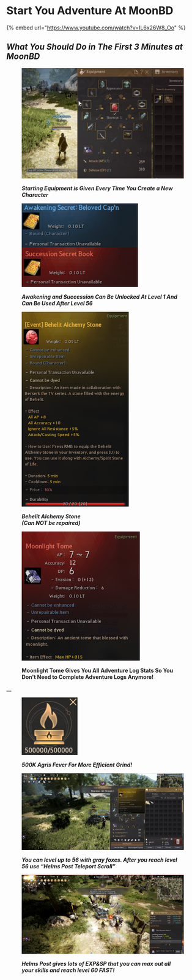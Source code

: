 # Start You Adventure At MoonBD

{% embed url="https://www.youtube.com/watch?v=IL6x26W8_Oo" %}

## _What You Should Do in The **First 3 Minutes at MoonBD**_

<figure><img src="../.gitbook/assets/QQ截图20221101202521.png" alt=""><figcaption><p><em><strong>Starting Equipment is Given Every Time You Create a New Character</strong></em></p></figcaption></figure>



<figure><img src="../.gitbook/assets/QQ截图20221101202542.png" alt=""><figcaption><p><em><strong>Awakening and Succession Can Be Unlocked At Level 1 And Can Be Used After Level 56</strong></em></p></figcaption></figure>



<figure><img src="../.gitbook/assets/QQ截图20221101202559.png" alt=""><figcaption><p><em><strong>Behelit Alchemy Stone</strong></em><br><em><strong>(Can NOT be repaired)</strong></em></p></figcaption></figure>



<figure><img src="../.gitbook/assets/QQ截图20221101202550.png" alt=""><figcaption><p><strong>Moonlight Tome Gives You All Adventure Log Stats So You Don't Need to Complete Adventure Logs Anymore!</strong></p></figcaption></figure>

__

<figure><img src="../.gitbook/assets/QQ截图20221101202534.png" alt=""><figcaption><p><em><strong>500K Agris Fever For More Efficient Grind!</strong></em></p></figcaption></figure>



<figure><img src="../.gitbook/assets/QQ截图20221101202150.png" alt=""><figcaption><p><em><strong>You can level up to 56 with gray foxes. After you reach level 56 use “Helms Post Teleport Scroll”</strong></em></p></figcaption></figure>



<figure><img src="../.gitbook/assets/QQ截图20221101202358.png" alt=""><figcaption><p><em><strong>Helms Post gives lots of EXP&#x26;SP that you can max out all your skills and reach level 60 FAST!</strong></em></p></figcaption></figure>

